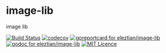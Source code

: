 # image-lib
image lib

[![Build Status][1]][2]
[![codecov][3]][4]
[![goreportcard for eleztian/image-lib][5]][6]
[![godoc for eleztian/image-lib][7]][8]
[![MIT Licence][9]][10]


[1]: https://travis-ci.com/eleztian/image-lib.svg?branch=master
[2]: https://travis-ci.com/eleztian/image-lib
[3]: https://codecov.io/gh/eleztian/image-lib/branch/master/graph/badge.svg
[4]: https://codecov.io/gh/eleztian/image-lib
[5]: https://goreportcard.com/badge/github.com/eleztian/image-lib
[6]: https://goreportcard.com/report/github.com/eleztian/image-lib
[7]: https://godoc.org/github.com/eleztian/image-lib?status.svg
[8]: https://godoc.org/github.com/eleztian/image-lib
[9]: https://badges.frapsoft.com/os/gpl/gpl.svg?v=103
[10]: https://opensource.org/licenses/gpl-license.php